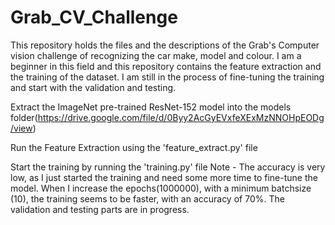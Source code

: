 # Grab_CV_Challenge
This repository holds the files and the descriptions of the Grab's Computer vision challenge of recognizing the car make, model and colour. I am a beginner in this field and this repository contains the feature extraction and the training of the dataset. I am still in the process of fine-tuning the training and start with the validation and testing.

Extract the ImageNet pre-trained ResNet-152 model into the models folder(https://drive.google.com/file/d/0Byy2AcGyEVxfeXExMzNNOHpEODg/view)

Run the Feature Extraction using the 'feature_extract.py' file

Start the training by running the 'training.py' file
Note - The accuracy is very low, as I just started the training and need some more time to fine-tune the model. When I increase the epochs(1000000), with a minimum batchsize (10), the training seems to be faster, with an accuracy of 70%.
The validation and testing parts are in progress.
